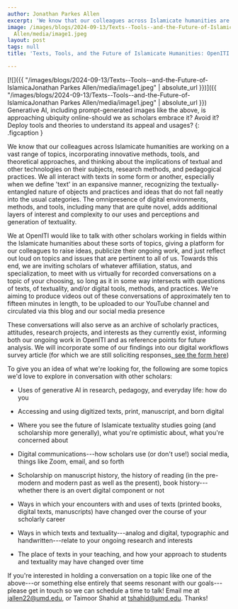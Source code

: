 ```yaml
---
author: Jonathan Parkes Allen
excerpt: 'We know that our colleagues across Islamicate humanities are working on a vast range of topics, incorporating innovative methods, tools, and theoretical approaches, and thinking about the implications of textual and other technologies on their subjects, research methods, and pedagogical practices. We all interact with texts in some form or another, especially when we define 'text' in an expansive manner, recognizing the textually-entangled nature of objects and practices and ideas that do not fall neatly into the usual categories...'
image: /images/blogs/2024-09-13/Texts--Tools--and-the-Future-of-IslamicaJonathan Parkes
  Allen/media/image1.jpeg
layout: post
tags: null
title: 'Texts, Tools, and the Future of Islamicate Humanities: OpenITI Conversations'

---
```

[![]({{ "/images/blogs/2024-09-13/Texts--Tools--and-the-Future-of-IslamicaJonathan Parkes Allen/media/image1.jpeg" | absolute_url }})]({{ "/images/blogs/2024-09-13/Texts--Tools--and-the-Future-of-IslamicaJonathan Parkes Allen/media/image1.jpeg" | absolute_url }})
Generative AI, including prompt-generated images like the above, is approaching ubiquity online-should we as scholars embrace it? Avoid it? Deploy tools and theories to understand its appeal and usages?
{: .figcaption }

We know that our colleagues across Islamicate humanities are working on a vast range of topics, incorporating innovative methods, tools, and theoretical approaches, and thinking about the implications of textual and other technologies on their subjects, research methods, and pedagogical practices. We all interact with texts in some form or another, especially when we define 'text' in an expansive manner, recognizing the textually-entangled nature of objects and practices and ideas that do not fall neatly into the usual categories. The omnipresence of digital environments, methods, and tools, including many that are quite novel, adds additional layers of interest and complexity to our uses and perceptions and generation of textuality.

We at OpenITI would like to talk with other scholars working in fields within the Islamicate humanities about these sorts of topics, giving a platform for our colleagues to raise ideas, publicize their ongoing work, and just reflect out loud on topics and issues that are pertinent to all of us. Towards this end, we are inviting scholars of whatever affiliation, status, and specialization, to meet with us virtually for recorded conversations on a topic of your choosing, so long as it in some way intersects with questions of texts, of textuality, and/or digital tools, methods, and practices. We're aiming to produce videos out of these conversations of approximately ten to fifteen minutes in length, to be uploaded to our YouTube channel and circulated via this blog and our social media presence

These conversations will also serve as an archive of scholarly practices, attitudes, research projects, and interests as they currently exist, informing both our ongoing work in OpenITI and as reference points for future analysis. We will incorporate some of our findings into our digital workflows survey article (for which we are still soliciting responses[, see the form here](https://docs.google.com/forms/d/1R_uFvLhXQsJPxe1LUduuJNrhbxx14pfCaK00uEOHx10/edit?ts=66906127))

To give you an idea of what we're looking for, the following are some topics we'd love to explore in conversation with other scholars:

-   Uses of generative AI in research, pedagogy, and everyday life: how do you

-   Accessing and using digitized texts, print, manuscript, and born digital

-   Where you see the future of Islamicate textuality studies going (and scholarship more generally), what you're optimistic about, what you're concerned about

-   Digital communications---how scholars use (or don't use!) social media, things like Zoom, email, and so forth

-   Scholarship on manuscript history, the history of reading (in the pre-modern and modern past as well as the present), book history---whether there is an overt digital component or not

-   Ways in which your encounters with and uses of texts (printed books, digital texts, manuscripts) have changed over the course of your scholarly career

-   Ways in which texts and textuality---analog and digital, typographic and handwritten---relate to your ongoing research and interests

-   The place of texts in your teaching, and how your approach to students and textuality may have changed over time

If you're interested in holding a conversation on a topic like one of the above---or something else entirely that seems resonant with our goals---please get in touch so we can schedule a time to talk! Email me at <jallen22@umd.edu>, or Taimoor Shahid at <tshahid@umd.edu>. Thanks!
